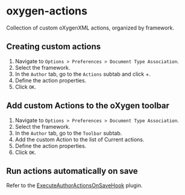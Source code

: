 # oxygen-actions

Collection of custom oXygenXML actions, organized by framework.

Creating custom actions
-----------------------------------

1. Navigate to `Options > Preferences > Document Type Association`.
2. Select the framework.
3. In the `Author` tab, go to the `Actions` subtab and click +.
4. Define the action properties.
5. Click `OK`.


Add custom Actions to the oXygen toolbar
-----------------------------------

1. Navigate to `Options > Preferences > Document Type Association`.
2. Select the framework.
3. In the `Author` tab, go to the `Toolbar` subtab.
4. Add the custom Action to the list of Current actions.
4. Define the action properties.
5. Click `OK`.

Run actions automatically on save
---

Refer to the [ExecuteAuthorActionsOnSaveHook](https://github.com/oxygenxml/ExecuteAuthorActionsOnSaveHook) plugin.